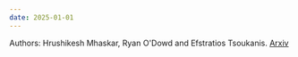 ```yaml
---
date: 2025-01-01
---
```

Authors: Hrushikesh Mhaskar, Ryan O'Dowd and Efstratios Tsoukanis.
[Arxiv](http://etsoukan.github.io/files/Sampta_2025.pdf)

